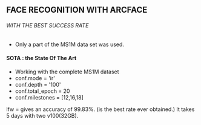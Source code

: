 ## FACE RECOGNITION WITH ARCFACE
###### WITH THE BEST SUCCESS RATE
- Only a part of the MS1M data set was used.

#### SOTA : the State Of The Art
- Working with the complete MS1M dataset
- conf.mode = 'ir'
- conf.depth = '100'
- conf.total_epoch = 20
- conf.milestones = [12,16,18]

lfw = gives an accuracy of 99.83%. (is the best rate ever obtained.)
It takes 5 days with two v100(32GB).
